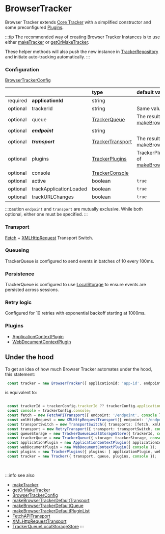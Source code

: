 # BrowserTracker

Browser Tracker extends [Core Tracker](/tracking/api-reference/core/Tracker.md) with a simplified constructor and some preconfigured [Plugins](/tracking/api-reference/core/TrackerPlugins.md).

:::tip
The recommended way of creating Browser Tracker Instances is to use either [makeTracker](/tracking/api-reference/general/makeTracker.md) or [getOrMakeTracker](/tracking/api-reference/general/getOrMakeTracker.md).

These helper methods will also push the new instance in [TrackerRepository](/tracking/api-reference/core/TrackerRepository.md) and initiate auto-tracking automatically.
:::

### Configuration
[BrowserTrackerConfig](/tracking/api-reference/definitions/BrowserTrackerConfig.md)

|          |                        | type                                                                 | default value
| :-:      | :--                    | :--                                                                  | :--           
| required | **applicationId**      | string                                                               |
| optional | trackerId              | string                                                               | Same value as `applicationId`
| optional | queue                  | [TrackerQueue](/tracking/api-reference/core/TrackerQueue.md)         | The result of [makeBrowserTrackerDefaultQueue](/tracking/api-reference/common/factories/makeBrowserTrackerDefaultQueue.md)
| optional | **_endpoint_**         | string                                                               |
| optional | **_transport_**        | [TrackerTransport](/tracking/api-reference/core/TrackerTransport.md) | The result of [makeBrowserTrackerDefaultTransport](/tracking/api-reference/common/factories/makeBrowserTrackerDefaultTransport.md)
| optional | plugins                | [TrackerPlugins](/tracking/api-reference/core/TrackerPlugins.md)     | TrackerPlugins initiated with the result of [makeBrowserTrackerDefaultPluginList](/tracking/api-reference/common/factories/makeBrowserTrackerDefaultPluginList.md)
| optional | console                | [TrackerConsole](/tracking/api-reference/core/TrackerConsole.md)     |
| optional | active                 | boolean                                                              | `true`
| optional | trackApplicationLoaded | boolean                                                              | `true`
| optional | trackURLChanges        | boolean                                                              | `true`

:::caution
`endpoint` and `transport` are mutually exclusive. While both optional, either one must be specified.
:::
### Transport
[Fetch](/tracking/api-reference/transports/FetchAPITransport.md) + [XMLHttpRequest](/tracking/api-reference/transports/XMLHttpRequestTransport.md) Transport Switch.

### Queueing
TrackerQueue is configured to send events in batches of 10 every 100ms.  

### Persistence
TrackerQueue is configured to use [LocalStorage](/tracking/api-reference/queues/TrackerQueueLocalStorageStore.md) to ensure events are persisted across sessions.

### Retry logic
Configured for 10 retries with exponential backoff starting at 1000ms.

### Plugins
- [ApplicationContextPlugin](/tracking/api-reference/core/TrackerPlugins.md#applicationcontextplugin)
- [WebDocumentContextPlugin](/tracking/api-reference/core/TrackerPlugins.md#webdocumentcontextplugin)

## Under the hood
To get an idea of how much Browser Tracker automates under the hood, this statement:

```typescript
 const tracker = new BrowserTracker({ applicationId: 'app-id', endpoint: '/endpoint', console: console });
``` 

is equivalent to:

```typescript
 
 const trackerId = trackerConfig.trackerId ?? trackerConfig.applicationId;
 const console = trackerConfig.console;
 const fetch = new FetchAPITransport({ endpoint: '/endpoint', console });
 const xmlHttpRequest = new XMLHttpRequestTransport({ endpoint: '/endpoint', console });
 const transportSwitch = new TransportSwitch({ transports: [fetch, xmlHttpRequest], console });
 const transport = new RetryTransport({ transport: transportSwitch, console });
 const queueStorage = new TrackerQueueLocalStorageStore({ trackerId, console })
 const trackerQueue = new TrackerQueue({ storage: trackerStorage, console });
 const applicationPlugin = new ApplicationContextPlugin({ applicationId: 'app-id', console });
 const webDocumentPlugin = new WebDocumentContextPlugin({ console });
 const plugins = new TrackerPlugins({ plugins: [ applicationPlugin, webDocumentPlugin ], console });
 const tracker = new Tracker({ transport, queue, plugins, console });
```

<br />

:::info see also
- [makeTracker](/tracking/api-reference/general/makeTracker.md)
- [getOrMakeTracker](/tracking/api-reference/general/getOrMakeTracker.md)
- [BrowserTrackerConfig](/tracking/api-reference/definitions/BrowserTrackerConfig.md)
- [makeBrowserTrackerDefaultTransport](/tracking/api-reference/common/factories/makeBrowserTrackerDefaultTransport.md)
- [makeBrowserTrackerDefaultQueue](/tracking/api-reference/common/factories/makeBrowserTrackerDefaultQueue.md)
- [makeBrowserTrackerDefaultPluginList](/tracking/api-reference/common/factories/makeBrowserTrackerDefaultPluginList.md)
- [FetchAPITransport](/tracking/api-reference/transports/FetchAPITransport.md)
- [XMLHttpRequestTransport](/tracking/api-reference/transports/XMLHttpRequestTransport.md)
- [TrackerQueueLocalStorageStore](/tracking/api-reference/queues/TrackerQueueLocalStorageStore.md)
:::
